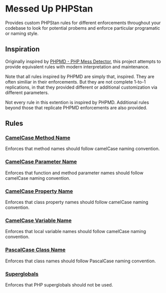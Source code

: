 # Messed Up PHPStan

Provides custom PHPStan rules for different enforcements throughout your codebase to look for potential probems and enforce particular programatic or naming style.

## Inspiration

Originally inspired by [PHPMD - PHP Mess Detector](https://phpmd.org/), this project attempts to provide equivalent rules with modern interpretation and maintenance.

Note that all rules inspired by PHPMD are simply that, inspired. They are often similiar in their enforcements. But they are not complete 1-to-1 replications, in that they provided different or additional customization via different parameters.

Not every rule in this extention is inspired by PHPMD. Additional rules beyond those that replicate PHPMD enforcements are also provided.

## Rules

### [CamelCase Method Name](docs/CamelCaseMethodName.md)

Enforces that method names should follow camelCase naming convention.

### [CamelCase Parameter Name](docs/CamelCaseParameterName.md)

Enforces that function and method parameter names should follow camelCase naming convention.

### [CamelCase Property Name](docs/CamelCasePropertyName.md)

Enforces that class property names should follow camelCase naming convention.

### [CamelCase Variable Name](docs/CamelCaseVariableName.md)

Enforces that local variable names should follow camelCase naming convention.

### [PascalCase Class Name](docs/PascalCaseClassName.md)

Enforces that class names should follow PascalCase naming convention.

### [Superglobals](docs/Superglobals.md)

Enforces that PHP superglobals should not be used.
